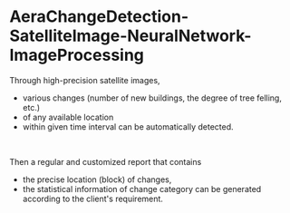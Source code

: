 # AeraChangeDetection-SatelliteImage-NeuralNetwork-ImageProcessing
 Through high-precision satellite images, 
  - various changes (number of new buildings, the degree of tree felling, etc.) 
  - of any available location 
  - within given time interval
can be automatically detected.
 
 <br>
 
 Then a regular and customized report that contains
  - the precise location (block) of changes,
  - the statistical information of change category
can be generated according to the client's requirement.
